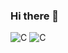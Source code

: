 ### Hi there 👋

<!--
**marioedgarzz/marioedgarzz** is a ✨ _special_ ✨ repository because its `README.md` (this file) appears on your GitHub profile.

Here are some ideas to get you started:

- 🔭 I’m currently working on ...
- 🌱 I’m currently learning ...
- 👯 I’m looking to collaborate on ...
- 🤔 I’m looking for help with ...
- 💬 Ask me about ...
- 📫 How to reach me: ...
- 😄 Pronouns: ...
- ⚡ Fun fact: ...
-->

![C](https://img.shields.io/badge/-C-orange?logo=c-sharp)
![C](https://img.shields.io/badge/-C-orange?logo=c-sharp)
